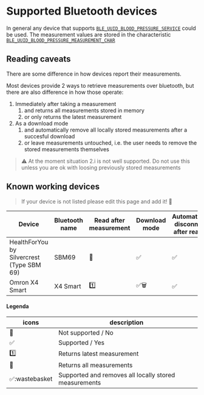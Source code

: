 # Supported Bluetooth devices

In general any device that supports [`BLE_UUID_BLOOD_PRESSURE_SERVICE`](https://developer.nordicsemi.com/nRF51_SDK/nRF51_SDK_v4.x.x/doc/html/group___u_u_i_d___s_e_r_v_i_c_e_s.html) could be used. The measurement values are stored in the characteristic [`BLE_UUID_BLOOD_PRESSURE_MEASUREMENT_CHAR`](https://developer.nordicsemi.com/nRF51_SDK/nRF51_SDK_v4.x.x/doc/html/group___u_u_i_d___c_h_a_r_a_c_t_e_r_i_s_t_i_c_s.html#ga95fc99c7a99cf9d991c81027e4866936)

## Reading caveats

There are some difference in how devices report their measurements.

Most devices provide 2 ways to retrieve measurements over bluetooth, but there are also difference in how those operate:

1. Immediately after taking a measurement
    1. and returns all measurements stored in memory
    2. or only returns the latest measurement
2. As a download mode
    1. and automatically remove all locally stored measurements after a succesful download
    2. or leave measurements untouched, i.e. the user needs to remove the stored measurements themselves

> :warning: At the moment situation 2.i is not well supported. Do not use this unless you are ok with loosing previously stored measurements

## Known working devices

> If your device is not listed please edit this page and add it! :bow:

|Device|Bluetooth name|Read after measurement|Download mode|Automatically disconnects after reading|
|---|---| --- | --- | --- |
|HealthForYou by Silvercrest (Type SBM 69)|SBM69|:1234:|:white_check_mark:|:white_check_mark:|
|Omron X4 Smart|X4 Smart|:one:|:white_check_mark::wastebasket:|:white_check_mark:|

#### Legenda

|icons|description|
| --- | --- |
|:no_entry_sign:|Not supported / No|
|:white_check_mark:|Supported / Yes|
|:one:| Returns latest measurement|
|:1234:| Returns all measurements|
|:white_check_mark::wastebasket|Supported and removes all locally stored measurements|
